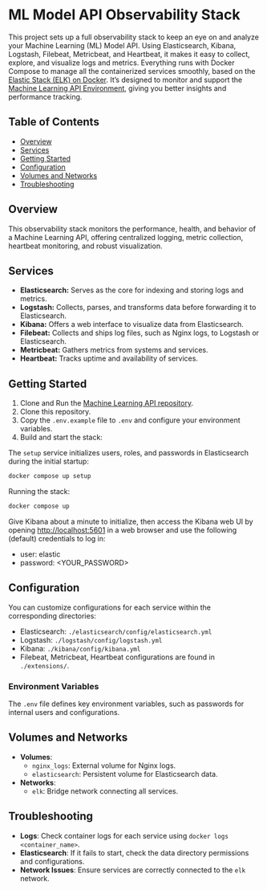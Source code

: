 # ML Model API Observability Stack

This project sets up a full observability stack to keep an eye on and analyze your Machine Learning (ML) Model API. Using Elasticsearch, Kibana, Logstash, Filebeat, Metricbeat, and Heartbeat, it makes it easy to collect, explore, and visualize logs and metrics. Everything runs with Docker Compose to manage all the containerized services smoothly, based on the [Elastic Stack (ELK) on Docker](https://github.com/deviantony/docker-elk). It’s designed to monitor and support the [Machine Learning API Environment](https://github.com/thiagofmiranda/machine-learning-api), giving you better insights and performance tracking.

## Table of Contents

- [Overview](#overview)
- [Services](#services)
- [Getting Started](#getting-started)
- [Configuration](#configuration)
- [Volumes and Networks](#volumes-and-networks)
- [Troubleshooting](#troubleshooting)

## Overview

This observability stack monitors the performance, health, and behavior of a Machine Learning API, offering centralized logging, metric collection, heartbeat monitoring, and robust visualization.

## Services

- **Elasticsearch:** Serves as the core for indexing and storing logs and metrics.
- **Logstash:** Collects, parses, and transforms data before forwarding it to Elasticsearch.
- **Kibana:** Offers a web interface to visualize data from Elasticsearch.
- **Filebeat:** Collects and ships log files, such as Nginx logs, to Logstash or Elasticsearch.
- **Metricbeat:** Gathers metrics from systems and services.
- **Heartbeat:** Tracks uptime and availability of services.

## Getting Started

1. Clone and Run the [Machine Learning API repository](https://github.com/thiagofmiranda/machine-learning-api).
2. Clone this repository.
3. Copy the `.env.example` file to `.env` and configure your environment variables.
4. Build and start the stack:

The `setup` service initializes users, roles, and passwords in Elasticsearch during the initial startup:

```bash
docker compose up setup
```

Running the stack:
```bash
docker compose up
```

Give Kibana about a minute to initialize, then access the Kibana web UI by opening [http://localhost:5601](http://localhost:5601) in a web browser and use the following (default) credentials to log in:

- user: elastic
- password: <YOUR_PASSWORD>

## Configuration

You can customize configurations for each service within the corresponding directories:
- Elasticsearch: `./elasticsearch/config/elasticsearch.yml`
- Logstash: `./logstash/config/logstash.yml`
- Kibana: `./kibana/config/kibana.yml`
- Filebeat, Metricbeat, Heartbeat configurations are found in `./extensions/`.

### Environment Variables

The `.env` file defines key environment variables, such as passwords for internal users and configurations.

## Volumes and Networks

- **Volumes**:
  - `nginx_logs`: External volume for Nginx logs.
  - `elasticsearch`: Persistent volume for Elasticsearch data.
- **Networks**:
  - `elk`: Bridge network connecting all services.

## Troubleshooting

- **Logs**: Check container logs for each service using `docker logs <container_name>`.
- **Elasticsearch**: If it fails to start, check the data directory permissions and configurations.
- **Network Issues**: Ensure services are correctly connected to the `elk` network.